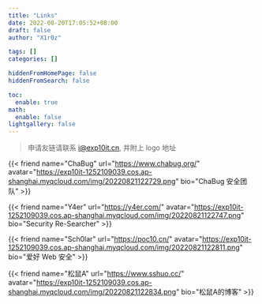 ```yaml
---
title: "Links"
date: 2022-08-20T17:05:52+08:00
draft: false
author: "X1r0z"

tags: []
categories: []

hiddenFromHomePage: false
hiddenFromSearch: false

toc:
  enable: true
math:
  enable: false
lightgallery: false
---
```


> 申请友链请联系 [i@exp10it.cn](mailto:i@exp10it.cn), 并附上 logo 地址

{{< friend name="ChaBug" url="https://www.chabug.org/" avatar="https://exp10it-1252109039.cos.ap-shanghai.myqcloud.com/img/20220821122729.png" bio="ChaBug 安全团队" >}}

{{< friend name="Y4er" url="https://y4er.com/" avatar="https://exp10it-1252109039.cos.ap-shanghai.myqcloud.com/img/20220821122747.png" bio="Security Re-Searcher" >}}

{{< friend name="Sch0lar" url="https://poc10.cn/" avatar="https://exp10it-1252109039.cos.ap-shanghai.myqcloud.com/img/20220821122811.png" bio="爱好 Web 安全" >}}

{{< friend name="松鼠A" url="https://www.sshuo.cc/" avatar="https://exp10it-1252109039.cos.ap-shanghai.myqcloud.com/img/20220821122834.png" bio="松鼠A的博客" >}}